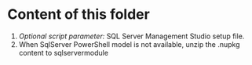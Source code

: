 # Content of this folder
1. _Optional script parameter:_ SQL Server Management Studio setup file. 
2. When SqlServer PowerShell model is not available, unzip the .nupkg content to sqlservermodule 
